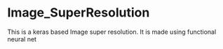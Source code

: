 # Image_SuperResolution
This is a keras based Image super resolution. It is made using functional neural net
